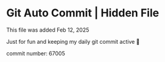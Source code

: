 # Git Auto Commit | Hidden File

This file was added Feb 12, 2025

Just for fun and keeping my daily git commit active 🤪

commit number: 67005
